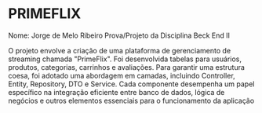 # PRIMEFLIX

Nome: Jorge de Melo Ribeiro
Prova/Projeto da Disciplina Beck End II

O projeto envolve a criação de uma plataforma de gerenciamento de streaming chamada "PrimeFlix". Foi desenvolvida tabelas para usuários, produtos, categorias, carrinhos e avaliações.
Para garantir uma estrutura coesa, foi adotado uma abordagem em camadas, incluindo Controller, Entity, Repository, DTO e Service. Cada componente desempenha um papel específico na integração eficiente entre banco de dados, lógica de negócios e outros elementos essenciais para o funcionamento da aplicação